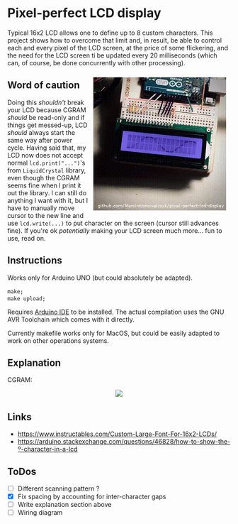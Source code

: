# Pixel-perfect LCD display

Typical 16x2 LCD allows one to define up to 8 custom characters. This project shows how to overcome that limit and, in result, be able to control each and every pixel of the LCD screen, at the price of some flickering, and the need for the LCD screen ti be updated every 20 milliseconds (which can, of course, be done concurrently with other processing).

<img align=right width=300 src="./img/movie.gif" style="margin:10px">

## Word of caution

Doing this *shouldn't* break your LCD because CGRAM *should* be read-only and if things get messed-up, LCD *should* always start the same way after power cycle. Having said that, my LCD now does not accept normal `lcd.print("...")`'s from `LiquidCrystal` library, even though the CGRAM seems fine when I print it out the library. I can still do anything I want with it, but I have to manually move cursor to the new line and use `lcd.write(...)` to put character on the screen (cursor still advances fine). If you're ok *potentially* making your LCD screen much more... fun to use, read on.

## Instructions

Works only for Arduino UNO (but could absolutely be adapted).

```
make;
make upload;
```

Requires [Arduino IDE](https://github.com/arduino/Arduino/) to be installed. The actual compilation uses the GNU AVR Toolchain which comes with it directly.

Currently makefile works only for MacOS, but could be easily adapted to work on other operations systems.

## Explanation

CGRAM:

<p align="center"><img src="https://i.stack.imgur.com/1TKZH.gif" width="300px"></p>

## Links

 - https://www.instructables.com/Custom-Large-Font-For-16x2-LCDs/
 - https://arduino.stackexchange.com/questions/46828/how-to-show-the-º-character-in-a-lcd

## ToDos

- [ ] Different scanning pattern ?
- [x] Fix spacing by accounting for inter-character gaps
- [ ] Write explanation section above
- [ ] Wiring diagram